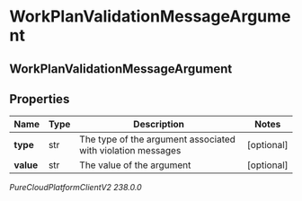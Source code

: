 # WorkPlanValidationMessageArgument

## WorkPlanValidationMessageArgument

## Properties

|Name | Type | Description | Notes|
|------------ | ------------- | ------------- | -------------|
| **type** | str | The type of the argument associated with violation messages | [optional] |
| **value** | str | The value of the argument | [optional] |



_PureCloudPlatformClientV2 238.0.0_
